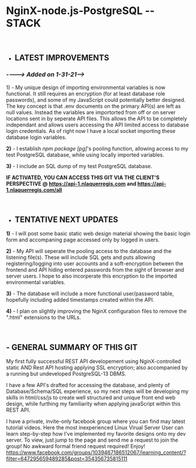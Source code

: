 # NginX-node.js-PostgreSQL -- STACK

</br>

- ## LATEST IMPROVEMENTS 

 ###  <i> ----> Added on 1-31-21--></i>


1)</b> - My unique design of importing environmental variables is now functional.  It still requires an encryption (for at least database role passwords), and some of my JavaScript could potentially better designed.  The key concept is that .env documents on the primary API(s) are left as null values.  Instead the variables are importorted from off or on server locations sent in by seperate API files.  This allows the API to be completely independant and allows users accessing the API limited access to database login credentials.  As of right now I have a local socket importing these database login variables.

<b>2)</b> -  I establish <i>npm package [pg]</i>'s pooling function, allowing access to my test PostgreSQL database, while using locally imported variables.

<b>3)</b> -  I include an SQL dump of my test PostgreSQL database.

<b> IF ACTIVATED, YOU CAN ACCESS THIS GIT VIA THE CLIENT'S PERSPECTIVE @ <https://api-1.nlaquerregis.com> and <https://api-1.nlaquerregis.com/all> </b> 

</br>

- ## TENTATIVE NEXT UPDATES


<b>1)</b> - I will post some basic static web design material showing the basic login form and accompaning page accessed only by logged in users.

<b>2)</b> -  My API will seperate the pooling access to the database and the listening file(s). These will include SQL gets and puts allowing registering/logging into user accounts and a soft-encryption between the frontend and API hiding entered passwords from the sight of browser and server users.  I hope to also incorperate this encryption to the imported environmental variables.

<b>3)</b> - The database will include a more functional user/password table, hopefully including added timestamps created within the API.

<b>4)</b> - I plan on slightly improving the NginX configuration files to remove the ".html" extensions to the URLs.

</br>

## - GENERAL SUMMARY OF THIS GIT

My first fully successful REST API developement using NginX-controlled static AND Rest API hosting applying SSL encryption; also accompanied by a running but undeveloped PostgreSQL-13 DBMS.

I have a few API's drafted for accessing the database, and plenty of Database/Schema/SQL experience, so my next steps will be developing my skills in html/css/js to create well structured and unique front end web design, while furthing my familiarity when applying javaScript within this REST API.

I have a private, invite-only facebook group where you can find may latest tutorial videos. Here the most inexperienced Linux Virual Server User can learn step-by-step how I've implemented my favorite designs onto my dev server.  To view, just jump to the page and send me a request to join the group!  No awkward formal friend request required! Enjoy!
<https://www.facebook.com/groups/1039467186512067/learning_content/?filter=647295659489285&post=354356735815111>
